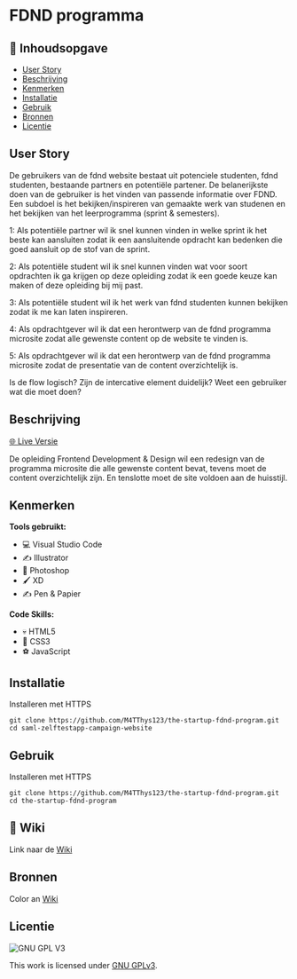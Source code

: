 # FDND programma 

<!-- Geef je project een titel en schrijf in één zin wat het is -->

## 📙 Inhoudsopgave

- [User Story](#beschrijving)
- [Beschrijving](#beschrijving)
- [Kenmerken](#kenmerken)
- [Installatie](#installatie)
- [Gebruik](#gebruik)
- [Bronnen](#bronnen)
- [Licentie](#licentie)

## User Story

De gebruikers van de fdnd website bestaat uit potenciele studenten, fdnd studenten, bestaande partners en potentiële partener. De belanerijkste doen van de gebruiker is het vinden van passende informatie over FDND. Een subdoel is het bekijken/inspireren van gemaakte werk van studenen en het bekijken van het leerprogramma (sprint & semesters).

1: Als potentiële partner wil ik snel kunnen vinden in welke sprint ik het beste kan aansluiten zodat ik een aansluitende opdracht kan bedenken die goed aansluit op de stof van de sprint.

2: Als potentiële student wil ik snel kunnen vinden wat voor soort opdrachten ik ga krijgen op deze opleiding zodat ik een goede keuze kan maken of deze opleiding bij mij past.

3: Als potentiële student wil ik het werk van fdnd studenten kunnen bekijken zodat ik me kan laten inspireren.

4: Als opdrachtgever wil ik dat een herontwerp van de fdnd programma microsite zodat alle gewenste content op de website te vinden is.

5: Als opdrachtgever wil ik dat een herontwerp van de fdnd programma microsite zodat de presentatie van de content overzichtelijk is.



Is de flow logisch?
Zijn de intercative element duidelijk?
Weet een gebruiker wat die moet doen?

## Beschrijving

[🌐 Live Versie](https://m4tthys123.github.io/the-startup-fdnd-program/)

De opleiding Frontend Development & Design wil een redesign van de programma microsite die alle gewenste content bevat, tevens moet de content overzichtelijk zijn. En tenslotte moet de site voldoen aan de huisstijl.

<!-- In de Beschrijving staat hoe je project er uit ziet, hoe het werkt en wat je er mee kan. -->
<!-- Voeg een mooie poster visual toe 📸 -->
<!-- Voeg een link toe naar Github Pages 🌐-->

## Kenmerken

**Tools gebruikt:**

- 💻 Visual Studio Code
- ✍️ Illustrator
- 🤳 Photoshop
- 🖌️ XD
- ✍️ Pen & Papier

**Code Skills:**

- 💀 HTML5
- 🧍 CSS3
- ⚽ JavaScript
<!-- Bij Kenmerken staat welke technieken zijn gebruikt en hoe. Wat is de HTML structuur? Wat zijn de belangrijkste dingen in CSS? Wat is er met Javascript gedaan en hoe? Misschien heb je een framwork of library gebruikt? -->

## Installatie

Installeren met HTTPS

```
git clone https://github.com/M4TThys123/the-startup-fdnd-program.git
cd saml-zelftestapp-campaign-website
```
## Gebruik
Installeren met HTTPS

```
git clone https://github.com/M4TThys123/the-startup-fdnd-program.git
cd the-startup-fdnd-program
```

## 📕 Wiki

Link naar de [Wiki](https://github.com/M4TThys123/the-startup-fdnd-program/wiki)
## Bronnen
Color an [Wiki](https://github.com/M4TThys123/the-startup-fdnd-program/wiki)

## Licentie

![GNU GPL V3](https://www.gnu.org/graphics/gplv3-127x51.png)

This work is licensed under [GNU GPLv3](./LICENSE).
